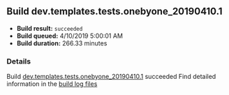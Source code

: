 ## Build dev.templates.tests.onebyone_20190410.1
- **Build result:** `succeeded`
- **Build queued:** 4/10/2019 5:00:01 AM
- **Build duration:** 266.33 minutes
### Details
Build [dev.templates.tests.onebyone_20190410.1](https://winappstudio.visualstudio.com/web/build.aspx?pcguid=a4ef43be-68ce-4195-a619-079b4d9834c2&builduri=vstfs%3a%2f%2f%2fBuild%2fBuild%2f27545) succeeded
Find detailed information in the [build log files](https://uwpctdiags.blob.core.windows.net/buildlogs/dev.templates.tests.onebyone_20190410.1_logs.zip)
